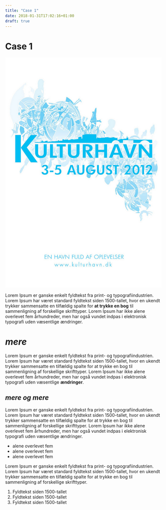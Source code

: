 ```yaml
---
title: "Case 1"
date: 2018-01-31T17:02:16+01:00
draft: true
---
```


# Case 1

![case 1](../imgs/2.jpg)

Lorem Ipsum er ganske enkelt fyldtekst fra print- og typografiindustrien. Lorem Ipsum har været standard fyldtekst siden 1500-tallet, hvor en ukendt trykker sammensatte en tilfældig spalte for **at trykke en bog** til sammenligning af forskellige skrifttyper. Lorem Ipsum har ikke alene overlevet fem århundreder, men har også vundet indpas i elektronisk typografi uden væsentlige ændringer. 


# *mere*
Lorem Ipsum er ganske enkelt fyldtekst fra print- og typografiindustrien. Lorem Ipsum har været standard fyldtekst siden 1500-tallet, hvor en ukendt trykker sammensatte en tilfældig spalte for at trykke en bog til sammenligning af forskellige skrifttyper. Lorem Ipsum har ikke alene overlevet fem århundreder, men har også vundet indpas i elektronisk typografi uden væsentlige **ændringer**.


## *mere og mere*

Lorem Ipsum er ganske enkelt fyldtekst fra print- og typografiindustrien. Lorem Ipsum har været standard fyldtekst siden 1500-tallet, hvor en ukendt trykker sammensatte en tilfældig spalte for at trykke en bog til sammenligning af forskellige skrifttyper. Lorem Ipsum har ikke alene overlevet fem århundreder, men har også vundet indpas i elektronisk typografi uden væsentlige ændringer.

 
 * alene overlevet fem
 * alene overlevet fem
 * alene overlevet fem
 
 
 Lorem Ipsum er ganske enkelt fyldtekst fra print- og typografiindustrien. Lorem Ipsum har været standard fyldtekst siden 1500-tallet, hvor en ukendt trykker sammensatte en tilfældig spalte for at trykke en bog til sammenligning af forskellige skrifttyper. 
 
 1. Fyldtekst siden 1500-tallet
 2. Fyldtekst siden 1500-tallet
 3. Fyldtekst siden 1500-tallet
 
 


